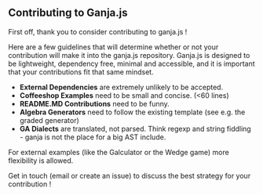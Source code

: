 ## Contributing to Ganja.js

First off, thank you to consider contributing to ganja.js !

Here are a few guidelines that will determine whether or not your contribution will make it into the ganja.js repository. Ganja.js is 
designed to be lightweight, dependency free, minimal and accessible, and it is important that your contributions fit that same mindset.

* **External Dependencies** are extremely unlikely to be accepted.
* **Coffeeshop Examples** need to be small and concise. (<60 lines)
* **README.MD Contributions** need to be funny. 
* **Algebra Generators** need to follow the existing template (see e.g. the graded generator)
* **GA Dialects** are translated, not parsed. Think regexp and string fiddling - ganja is not the place for a big AST include.

For external examples (like the Galculator or the Wedge game) more flexibility is allowed.

Get in touch (email or create an issue) to discuss the best strategy for your contribution !
